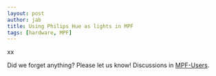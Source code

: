 ```yaml
---
layout: post
author: jab
title: Using Philips Hue as lights in MPF
tags: [hardware, MPF]
---
```

xx


Did we forget anything? Please let us know!
Discussions in [MPF-Users](https://groups.google.com/forum/#!forum/mpf-users).
